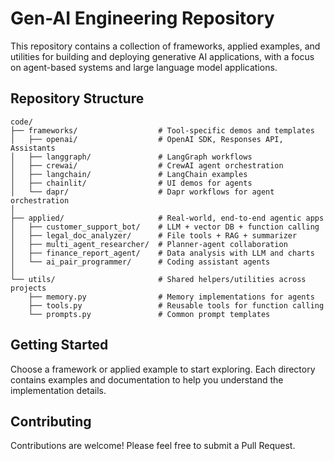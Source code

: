 # Gen-AI Engineering Repository

This repository contains a collection of frameworks, applied examples, and utilities for building and deploying generative AI applications, with a focus on agent-based systems and large language model applications.

## Repository Structure

```
code/
├── frameworks/                  # Tool-specific demos and templates
│   ├── openai/                  # OpenAI SDK, Responses API, Assistants
│   ├── langgraph/               # LangGraph workflows
│   ├── crewai/                  # CrewAI agent orchestration
│   ├── langchain/               # LangChain examples
│   ├── chainlit/                # UI demos for agents
│   └── dapr/                    # Dapr workflows for agent orchestration
│
├── applied/                     # Real-world, end-to-end agentic apps
│   ├── customer_support_bot/    # LLM + vector DB + function calling
│   ├── legal_doc_analyzer/      # File tools + RAG + summarizer
│   ├── multi_agent_researcher/  # Planner-agent collaboration
│   ├── finance_report_agent/    # Data analysis with LLM and charts
│   └── ai_pair_programmer/      # Coding assistant agents
│
└── utils/                       # Shared helpers/utilities across projects
    ├── memory.py                # Memory implementations for agents
    ├── tools.py                 # Reusable tools for function calling
    └── prompts.py               # Common prompt templates
```

## Getting Started

Choose a framework or applied example to start exploring. Each directory contains examples and documentation to help you understand the implementation details.

## Contributing

Contributions are welcome! Please feel free to submit a Pull Request.

